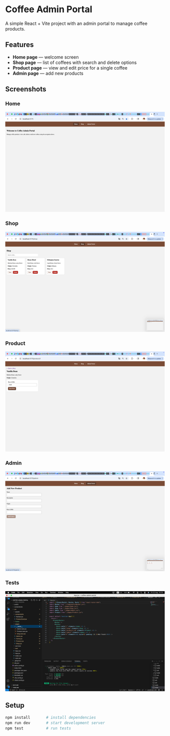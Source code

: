 # Coffee Admin Portal

A simple React + Vite project with an admin portal to manage coffee products.

## Features
- **Home page** — welcome screen  
- **Shop page** — list of coffees with search and delete options  
- **Product page** — view and edit price for a single coffee  
- **Admin page** — add new products  

## Screenshots

### Home
![Home](./screenshots/home.png)

### Shop
![Shop](./screenshots/shop.png)

### Product
![Product](./screenshots/product.png)

### Admin
![Admin](./screenshots/admin.png)

### Tests
![Tests](./screenshots/tests.png)

## Setup

```bash
npm install       # install dependencies
npm run dev       # start development server
npm test          # run tests